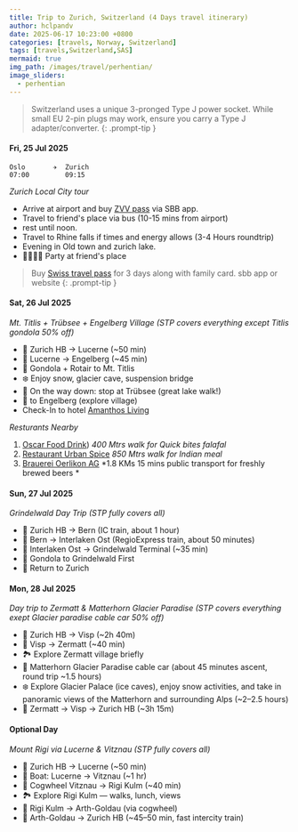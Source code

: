 ```yaml
---
title: Trip to Zurich, Switzerland (4 Days travel itinerary)
author: hclpandv
date: 2025-06-17 10:23:00 +0800
categories: [travels, Norway, Switzerland]
tags: [travels,Switzerland,SAS]
mermaid: true
img_path: /images/travel/perhentian/
image_sliders:
  - perhentian
---
```


> Switzerland uses a unique 3-pronged Type J power socket. While small EU 2-pin plugs may work, ensure you carry a Type J adapter/converter.
{: .prompt-tip }

#### Fri, 25 Jul 2025 

```
Oslo       ✈  Zurich
07:00         09:15
```

*Zurich Local City tour*

* Arrive at airport and buy [ZVV pass](https://www.zvv.ch/en/travelcards-and-tickets/tickets/check-in-day-pass.html) via SBB app.
* Travel to friend's place via bus (10-15 mins from airport)
* rest until noon.
* Travel to Rhine falls if times and energy allows (3-4 Hours roundtrip)
* Evening in Old town and zurich lake.
* 🍜🍕🍻🍷 Party at friend's place

> Buy [Swiss travel pass](https://www.sbb.ch/en/tickets-offers/tickets/guests-abroad/swiss-family-card.html) for 3 days along with family card. sbb app or website
{: .prompt-tip }

#### Sat, 26 Jul 2025
*Mt. Titlis + Trübsee + Engelberg Village (STP covers everything except Titlis gondola 50% off)*

* 🚆 Zurich HB → Lucerne (~50 min)
* 🚆 Lucerne → Engelberg (~45 min)
* 🚡 Gondola + Rotair to Mt. Titlis
* ❄️ Enjoy snow, glacier cave, suspension bridge
* 🚡 On the way down: stop at Trübsee (great lake walk!)
* 🚡 to Engelberg (explore village)
* Check-In to hotel [Amanthos Living](https://maps.app.goo.gl/SwFVRMZ5r5jCfh7i8)

*Resturants Nearby* 

1. [Oscar Food Drink](https://maps.app.goo.gl/EkS3jMKECCHT9A576)) *400 Mtrs walk for Quick bites falafal*
2. [Restaurant Urban Spice](https://maps.app.goo.gl/nPS4vfNGDfjLwdFPA) *850 Mtrs walk for Indian meal*
3. [Brauerei Oerlikon AG](https://maps.app.goo.gl/xR2SwqTxPA9K2Qw67) *1.8 KMs 15 mins public transport for freshly brewed beers *

#### Sun, 27 Jul 2025
*Grindelwald Day Trip (STP fully covers all)*

* 🚆 Zurich HB → Bern (IC train, about 1 hour)
* 🚆 Bern → Interlaken Ost (RegioExpress train, about 50 minutes)
* 🚆 Interlaken Ost → Grindelwald Terminal (~35 min)
* 🚡 Gondola to Grindelwald First
* 🚆 Return to Zurich

#### Mon, 28 Jul 2025
*Day trip to Zermatt & Matterhorn Glacier Paradise (STP covers everything exept Glacier paradise cable car 50% off)*

* 🚆 Zurich HB → Visp (~2h 40m)
* 🚆 Visp → Zermatt (~40 min)
* 🏞️ Explore Zermatt village briefly
* 🚡 Matterhorn Glacier Paradise cable car (about 45 minutes ascent, round trip ~1.5 hours)
* ❄️ Explore Glacier Palace (ice caves), enjoy snow activities, and take in panoramic views of the Matterhorn and surrounding Alps (~2–2.5 hours)
* 🚆 Zermatt → Visp → Zurich HB (~3h 15m)

#### Optional Day
*Mount Rigi via Lucerne & Vitznau (STP fully covers all)*

* 🚆 Zurich HB → Lucerne (~50 min)
* 🚢 Boat: Lucerne → Vitznau (~1 hr)
* 🚞 Cogwheel Vitznau → Rigi Kulm (~40 min) 
* 🏞️ Explore Rigi Kulm — walks, lunch, views
* 🚞 Rigi Kulm → Arth-Goldau (via cogwheel)
* 🚆 Arth-Goldau → Zurich HB (~45–50 min, fast intercity train)
